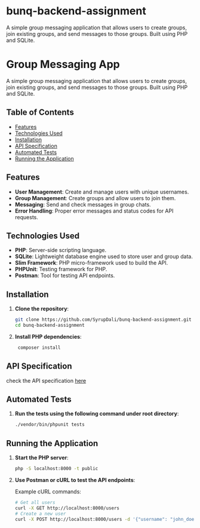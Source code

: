 # bunq-backend-assignment
A simple group messaging application that allows users to create groups, join existing groups, and send messages to those groups. Built using PHP and SQLite.

# Group Messaging App

A simple group messaging application that allows users to create groups, join existing groups, and send messages to those groups. Built using PHP and SQLite.

## Table of Contents

- [Features](#features)
- [Technologies Used](#technologies-used)
- [Installation](#installation)
- [API Specification](#api-specification)
- [Automated Tests](#automated-tests)
- [Running the Application](#running-the-application)

## Features

- **User Management**: Create and manage users with unique usernames.
- **Group Management**: Create groups and allow users to join them.
- **Messaging**: Send and check messages in group chats.
- **Error Handling**: Proper error messages and status codes for API requests.
  
## Technologies Used

- **PHP**: Server-side scripting language.
- **SQLite**: Lightweight database engine used to store user and group data.
- **Slim Framework**: PHP micro-framework used to build the API.
- **PHPUnit**: Testing framework for PHP.
- **Postman**: Tool for testing API endpoints.

## Installation

1. **Clone the repository**:

   ```bash
   git clone https://github.com/SyrupDali/bunq-backend-assignment.git
   cd bunq-backend-assignment

2. **Install PHP dependencies**:

   ```bash
    composer install

## API Specification
check the API specification [here](api_spec.yaml)

## Automated Tests

1. **Run the tests using the following command under root directory**:

    ```bash
    ./vendor/bin/phpunit tests

## Running the Application

1. **Start the PHP server**:

    ```bash
    php -S localhost:8000 -t public

2. **Use Postman or cURL to test the API endpoints**:
    
    Example cURL commands:
    
    ```bash
    # Get all users
    curl -X GET http://localhost:8000/users
    # Create a new user
    curl -X POST http://localhost:8000/users -d '{"username": "john_doe"}'